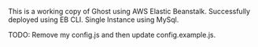 This is a working copy of Ghost using AWS Elastic Beanstalk. Successfully deployed using EB CLI. Single Instance using MySql.

TODO: Remove my config.js and then update config.example.js.
